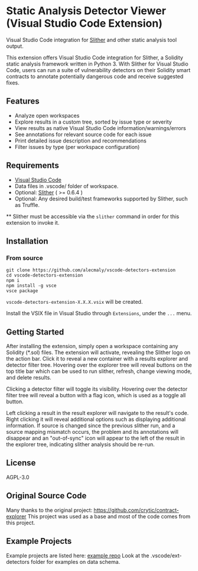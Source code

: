 # Static Analysis Detector Viewer (Visual Studio Code Extension)
Visual Studio Code integration for [Slither](https://github.com/crytic/slither) and other static analysis tool output.

This extension offers Visual Studio Code integration for Slither, a Solidity static analysis framework written in Python 3. With Slither for Visual Studio Code, users can run a suite of vulnerability detectors on their Solidity smart contracts to annotate potentially dangerous code and receive suggested fixes.


## Features
* Analyze open workspaces
* Explore results in a custom tree, sorted by issue type or severity
* View results as native Visual Studio Code information/warnings/errors
* See annotations for relevant source code for each issue
* Print detailed issue description and recommendations
* Filter issues by type (per workspace configuration)

## Requirements
* [Visual Studio Code](https://code.visualstudio.com/download)
* Data files in .vscode/ folder of workspace.
* Optional: [Slither](https://github.com/crytic/slither) ( >= 0.6.4 ) 
* Optional: Any desired build/test frameworks supported by Slither, such as Truffle.

** Slither must be accessible via the `slither` command in order for this extension to invoke it.

## Installation

### From source

```
git clone https://github.com/alecmaly/vscode-detectors-extension
cd vscode-detectors-extension
npm i
npm install -g vsce
vsce package
```
`vscode-detectors-extension-X.X.X.vsix` will be created.

Install the VSIX file in Visual Studio through `Extensions`, under the `...` menu.

## Getting Started

After installing the extension, simply open a workspace containing any Solidity (*.sol) files. The extension will activate, revealing the Slither logo on the action bar. Click it to reveal a new container with a results explorer and detector filter tree. Hovering over the explorer tree will reveal buttons on the top title bar which can be used to run slither, refresh, change viewing mode, and delete results.

Clicking a detector filter will toggle its visibility. Hovering over the detector filter tree will reveal a button with a flag icon, which is used as a toggle all button.

Left clicking a result in the result explorer will navigate to the result's code. Right clicking it will reveal additional options such as displaying additional information. If source is changed since the previous slither run, and a source mapping mismatch occurs, the problem and its annotations will disappear and an "out-of-sync" icon will appear to the left of the result in the explorer tree, indicating slither analysis should be re-run. 


## License
AGPL-3.0


## Original Source Code

Many thanks to the original project: https://github.com/crytic/contract-explorer
This project was used as a base and most of the code comes from this project.


## Example Projects

Example projects are listed here: [example repo]()
Look at the .vscode/ext-detectors folder for examples on data schema.